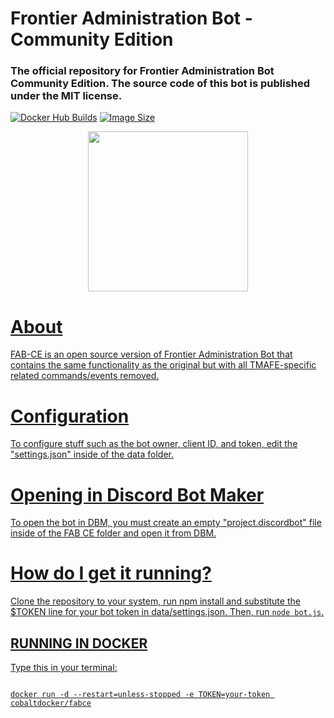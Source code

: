 # Frontier Administration Bot - Community Edition

### The official repository for Frontier Administration Bot Community Edition. The source code of this bot is published under the MIT license.

[![Docker Hub Builds](https://img.shields.io/docker/cloud/automated/cobaltdocker/fabce?color=0047ab&label=Docker%20Builds&logo=docker&logoColor=cc0000&style=for-the-badge)](https://hub.docker.com/r/cobaltdocker/fabce) [![Image Size](https://img.shields.io/docker/image-size/cobaltdocker/fabce/latest?color=cc0000&logo=docker&logoColor=0047ab&style=for-the-badge)](https://hub.docker.com/r/cobaltdocker/fabce) 

<div align="center">

<p><a href="https://github.com/Konnor88/FAB-CE"><img src="https://tmafe.com/images/fabceicon.png" width=256 height=256</a></p>


</div>

# About

FAB-CE is an open source version of Frontier Administration Bot that contains the same functionality as the original but with all TMAFE-specific related commands/events removed.

# Configuration

To configure stuff such as the bot owner, client ID, and token, edit the "settings.json" inside of the data folder.

# Opening in Discord Bot Maker

To open the bot in DBM, you must create an empty "project.discordbot" file inside of the FAB CE folder and open it from DBM.

# How do I get it running?

Clone the repository to your system, run npm install and substitute the $TOKEN line for your bot token in data/settings.json. Then, run `node bot.js`.

## RUNNING IN DOCKER

Type this in your terminal:

```

docker run -d --restart=unless-stopped -e TOKEN=your-token cobaltdocker/fabce

```
